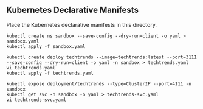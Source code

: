 ## Kubernetes Declarative Manifests 

Place the Kubernetes declarative manifests in this directory.
```
kubectl create ns sandbox --save-config --dry-run=client -o yaml > sandbox.yaml
kubectl apply -f sandbox.yaml

kubectl create deploy techtrends --image=techtrends:latest --port=3111 --save-config --dry-run=client -o yaml -n sandbox > techtrends.yaml
vi techtrends.yaml
kubectl apply -f techtrends.yaml

kubectl expose deployment/techtrends --type=ClusterIP --port=4111 -n sandbox 
kubectl get svc -n sandbox -o yaml > techtrends-svc.yaml
vi techtrends-svc.yaml
```

